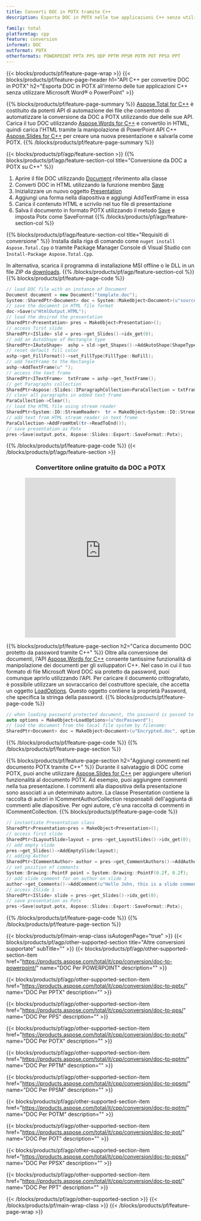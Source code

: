 ```yaml
---
title: Converti DOC in POTX tramite C++
description: Esporta DOC in POTX nelle tue applicazioni C++ senza utilizzare Microsoft Word di PowerPoint

family: total
platformtag: cpp
feature: conversion
informat: DOC
outformat: POTX
otherformats: POWERPOINT PPTX PPS ODP PPTM PPSM POTM POT PPSX PPT
---
```

{{< blocks/products/pf/feature-page-wrap >}}
{{< blocks/products/pf/feature-page-header h1="API C++ per convertire DOC in POTX" h2="Esporta DOC in POTX all'interno delle tue applicazioni C++ senza utilizzare Microsoft Word&reg; o PowerPoint" >}}

{{% blocks/products/pf/feature-page-summary %}}
[Aspose.Total for C++](https://products.aspose.com/total/cpp/) è costituito da potenti API di automazione dei file che consentono di automatizzare la conversione da DOC a POTX utilizzando due delle sue API. Carica il tuo DOC utilizzando [Aspose.Words for C++](https://products.aspose.com/words/cpp/) e convertilo in HTML, quindi carica l'HTML tramite la manipolazione di PowerPoint API C++ [Aspose.Slides for C++](https://products.aspose.com/slides/cpp/) per creare una nuova presentazione e salvarla come POTX. 
{{% /blocks/products/pf/feature-page-summary  %}}

{{< blocks/products/pf/agp/feature-section >}}
{{% blocks/products/pf/agp/feature-section-col title="Conversione da DOC a POTX su C++" %}}
1. Aprire il file DOC utilizzando [Document](https://reference.aspose.com/words/cpp/class/aspose.words.document) riferimento alla classe
2. Converti DOC in HTML utilizzando la funzione membro [Save](https://reference.aspose.com/words/cpp/class/aspose.words.document#save_stdbasicostream_saveoptions)
3. Inizializzare un nuovo oggetto [Presentation](https://reference.aspose.com/slides/cpp/class/aspose.slides.presentation)
4. Aggiungi una forma nella diapositiva e aggiungi AddTextFrame in essa
5. Carica il contenuto HTML e scrivilo nel tuo file di presentazione
6. Salva il documento in formato POTX utilizzando il metodo [Save](https://reference.aspose.com/slides/cpp/class/aspose.slides.presentation#afcd59ec697bf05c10f78c3869de2ec9e) e imposta Potx come SaveFormat
{{% /blocks/products/pf/agp/feature-section-col %}}

{{% blocks/products/pf/agp/feature-section-col title="Requisiti di conversione" %}}
Installa dalla riga di comando come ```nuget install Aspose.Total.Cpp``` o tramite Package Manager Console di Visual Studio con ```Install-Package Aspose.Total.Cpp```.

In alternativa, scarica il programma di installazione MSI offline o le DLL in un file ZIP da [downloads](https://releases.aspose.com/total/cpp).
{{% /blocks/products/pf/agp/feature-section-col %}}
{{% blocks/products/pf/feature-page-code %}}

```cpp
// load DOC file with an instance of Document
Document document = new Document("template.doc");
System::SharedPtr<Document> doc = System::MakeObject<Document>(u"sourceFile.doc");
// save the document in HTML file format
doc->Save(u"HtmlOutput.HTML");
// load the desired the presentation
SharedPtr<Presentation> pres = MakeObject<Presentation>();
// access first slide
SharedPtr<ISlide> sld = pres->get_Slides()->idx_get(0);
// add an AutoShape of Rectangle type
SharedPtr<IAutoShape>  ashp = sld->get_Shapes()->AddAutoShape(ShapeType::Rectangle, 10, 10, 700, 500);
// reset default fill color
ashp->get_FillFormat()->set_FillType(FillType::NoFill);
// add TextFrame to the Rectangle
ashp->AddTextFrame(u" ");
// access the text frame
SharedPtr<ITextFrame>  txtFrame = ashp->get_TextFrame();
// get Paragraphs collection
SharedPtr<Aspose::Slides::IParagraphCollection>ParaCollection = txtFrame->get_Paragraphs();
// clear all paragraphs in added text frame
ParaCollection->Clear();
// load the HTML file using stream reader
SharedPtr<System::IO::StreamReader>  tr = MakeObject<System::IO::StreamReader>(HtmlOutput.HTML);
// add text from HTML stream reader in text frame
ParaCollection->AddFromHtml(tr->ReadToEnd());
// save presentation as Potx
pres->Save(output.potx, Aspose::Slides::Export::SaveFormat::Potx);                  
```


{{% /blocks/products/pf/feature-page-code %}}
{{< /blocks/products/pf/agp/feature-section >}}
<div class="container-fluid agp-content bg-white aboutfile box-1 vh100 section nopbtm">
<div class=container>
<div class=row>
<div class="demobox tc col-md-12 padding-0" align="center">

<h3>Convertitore online gratuito da DOC a POTX</h3>

<iframe style="border: none; height: 426px;" scrolling="no" src="https://total-conversion-app-65z5r2lp.qa.k8s.dynabic.com/?to=potx&from=doc" id="child-iframe" width="80%"></iframe>

</div></div>
</div></div>

{{% blocks/products/pf/feature-page-section  h2="Carica documento DOC protetto da password tramite C++" %}}
Oltre alla conversione dei documenti, l'API [Aspose.Words for C++](https://products.aspose.com/words/cpp/) consente tantissime funzionalità di manipolazione dei documenti per gli sviluppatori C++. Nel caso in cui il tuo formato di file Microsoft Word DOC sia protetto da password, puoi comunque aprirlo utilizzando l'API. Per caricare il documento crittografato, è possibile utilizzare un sovraccarico del costruttore speciale, che accetta un oggetto [LoadOptions](https://reference.aspose.com/words/cpp/class/aspose.words.loading.load_options). Questo oggetto contiene la proprietà Password, che specifica la stringa della password.
{{% blocks/products/pf/feature-page-code %}}

```cpp
// when loading password protected document, the password is passed to the document's constructor using a LoadOptions object.
auto options = MakeObject<LoadOptions>(u"docPassword");
// load the document from the local file system by filename:
SharedPtr<Document> doc = MakeObject<Document>(u"Encrypted.doc", options);
```

{{% /blocks/products/pf/feature-page-code  %}}
{{% /blocks/products/pf/feature-page-section %}}

{{% blocks/products/pf/feature-page-section  h2="Aggiungi commenti nel documento POTX tramite C++" %}}
Durante il salvataggio di DOC come POTX, puoi anche utilizzare [Aspose.Slides for C++](https://products.aspose.com/slides/cpp/) per aggiungere ulteriori funzionalità al documento POTX. Ad esempio, puoi aggiungere commenti nella tua presentazione. I commenti alla diapositiva della presentazione sono associati a un determinato autore. La classe Presentation contiene la raccolta di autori in ICommentAuthorCollection responsabili dell'aggiunta di commenti alle diapositive. Per ogni autore, c'è una raccolta di commenti in ICommentCollection.
{{% blocks/products/pf/feature-page-code %}}

```cpp
// instantiate Presentation class
SharedPtr<Presentation>pres = MakeObject<Presentation>();
// access first slide
SharedPtr<ILayoutSlide>layout = pres->get_LayoutSlides()->idx_get(0);
// add empty slide
pres->get_Slides()->AddEmptySlide(layout);
// adding Author
SharedPtr<ICommentAuthor> author = pres->get_CommentAuthors()->AddAuthor(u"John Doe", u"MF");
// set position of comments
System::Drawing::PointF point = System::Drawing::PointF(0.2f, 0.2f);
// add slide comment for an author on slide 1
author->get_Comments()->AddComment(u"Hello John, this is a slide comment", pres->get_Slides()->idx_get(1), point, DateTime::get_Now());
// access ISlide 1
SharedPtr<ISlide> slide = pres->get_Slides()->idx_get(0);
// save presentation as Potx
pres->Save(output.potx, Aspose::Slides::Export::SaveFormat::Potx);  
```

{{% /blocks/products/pf/feature-page-code  %}}
{{% /blocks/products/pf/feature-page-section %}}

{{< blocks/products/pf/main-wrap-class isAutogenPage="true" >}}
{{< blocks/products/pf/agp/other-supported-section title="Altre conversioni supportate" subTitle="" >}}
{{< blocks/products/pf/agp/other-supported-section-item href="https://products.aspose.com/total/it/cpp/conversion/doc-to-powerpoint/" name="DOC Per POWERPOINT" description="" >}}

{{< blocks/products/pf/agp/other-supported-section-item href="https://products.aspose.com/total/it/cpp/conversion/doc-to-pptx/" name="DOC Per PPTX" description="" >}}

{{< blocks/products/pf/agp/other-supported-section-item href="https://products.aspose.com/total/it/cpp/conversion/doc-to-pps/" name="DOC Per PPS" description="" >}}

{{< blocks/products/pf/agp/other-supported-section-item href="https://products.aspose.com/total/it/cpp/conversion/doc-to-potx/" name="DOC Per POTX" description="" >}}

{{< blocks/products/pf/agp/other-supported-section-item href="https://products.aspose.com/total/it/cpp/conversion/doc-to-pptm/" name="DOC Per PPTM" description="" >}}

{{< blocks/products/pf/agp/other-supported-section-item href="https://products.aspose.com/total/it/cpp/conversion/doc-to-ppsm/" name="DOC Per PPSM" description="" >}}

{{< blocks/products/pf/agp/other-supported-section-item href="https://products.aspose.com/total/it/cpp/conversion/doc-to-potm/" name="DOC Per POTM" description="" >}}

{{< blocks/products/pf/agp/other-supported-section-item href="https://products.aspose.com/total/it/cpp/conversion/doc-to-pot/" name="DOC Per POT" description="" >}}

{{< blocks/products/pf/agp/other-supported-section-item href="https://products.aspose.com/total/it/cpp/conversion/doc-to-ppsx/" name="DOC Per PPSX" description="" >}}

{{< blocks/products/pf/agp/other-supported-section-item href="https://products.aspose.com/total/it/cpp/conversion/doc-to-ppt/" name="DOC Per PPT" description="" >}}


{{< /blocks/products/pf/agp/other-supported-section >}}
{{< /blocks/products/pf/main-wrap-class >}}
{{< /blocks/products/pf/feature-page-wrap >}}